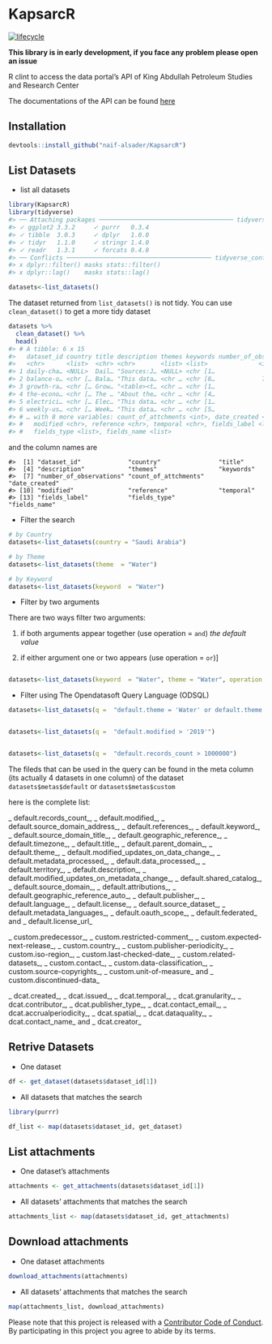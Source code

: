 
<!-- README.md is generated from README.Rmd. Please edit that file -->

# KapsarcR

<!-- badges: start -->

[![lifecycle](https://img.shields.io/badge/lifecycle-experimental-orange.svg)](https://www.tidyverse.org/lifecycle/#experimental)
<!-- badges: end -->

**This library is in early development, if you face any problem please
open an issue**

R clint to access the data portal’s API of King Abdullah Petroleum
Studies and Research Center

The documentations of the API can be found
[here](https://datasource.kapsarc.org/api/v2/console#!/)

## Installation

``` r
devtools::install_github("naif-alsader/KapsarcR")
```

## List Datasets

  - list all datasets

<!-- end list -->

``` r
library(KapsarcR)
library(tidyverse)
#> ── Attaching packages ───────────────────────────────────── tidyverse 1.3.0 ──
#> ✓ ggplot2 3.3.2     ✓ purrr   0.3.4
#> ✓ tibble  3.0.3     ✓ dplyr   1.0.0
#> ✓ tidyr   1.1.0     ✓ stringr 1.4.0
#> ✓ readr   1.3.1     ✓ forcats 0.4.0
#> ── Conflicts ──────────────────────────────────────── tidyverse_conflicts() ──
#> x dplyr::filter() masks stats::filter()
#> x dplyr::lag()    masks stats::lag()

datasets<-list_datasets()
```

The dataset returned from `list_datasets()` is not tidy. You can use
`clean_dataset()` to get a more tidy dataset

``` r
datasets %>%
  clean_dataset() %>%
  head()
#> # A tibble: 6 x 15
#>   dataset_id country title description themes keywords number_of_obser…
#>   <chr>      <list>  <chr> <chr>       <list> <list>              <int>
#> 1 daily-cha… <NULL>  Dail… "Sources:J… <NULL> <chr [1…              895
#> 2 balance-o… <chr [… Bala… "This data… <chr … <chr [8…             7456
#> 3 growth-ra… <chr [… Grow… "<table><t… <chr … <chr [1…              105
#> 4 the-econo… <chr [… The … "About the… <chr … <chr [4…                0
#> 5 electrici… <chr [… Elec… "This data… <chr … <chr [1…               18
#> 6 weekly-us… <chr [… Week… "This data… <chr … <chr [5…               52
#> # … with 8 more variables: count_of_attchments <int>, date_created <chr>,
#> #   modified <chr>, reference <chr>, temporal <chr>, fields_label <list>,
#> #   fields_type <list>, fields_name <list>
```

and the column names are

    #>  [1] "dataset_id"             "country"                "title"                 
    #>  [4] "description"            "themes"                 "keywords"              
    #>  [7] "number_of_observations" "count_of_attchments"    "date_created"          
    #> [10] "modified"               "reference"              "temporal"              
    #> [13] "fields_label"           "fields_type"            "fields_name"

  - Filter the search

<!-- end list -->

``` r
# by Country
datasets<-list_datasets(country = "Saudi Arabia")

# by Theme
datasets<-list_datasets(theme  = "Water")

# by Keyword
datasets<-list_datasets(keyword  = "Water")
```

  - Filter by two arguments

There are two ways filter two arguments:

1.  if both arguments appear together (use operation = `and`) *the
    default value*

2.  if either argument one or two appears (use operation = `or`)\]

<!-- end list -->

``` r

datasets<-list_datasets(keyword  = "Water", theme = "Water", operation = "or")
```

  - Filter using The Opendatasoft Query Language (ODSQL)

<!-- end list -->

``` r
datasets<-list_datasets(q =  "default.theme = 'Water' or default.theme = 'Transportation'")


datasets<-list_datasets(q =  "default.modified > '2019'")


datasets<-list_datasets(q =  "default.records_count > 1000000")
```

The fileds that can be used in the query can be found in the meta column
(its actually 4 datasets in one column) of the dataset
`datasets$metas$default` or `datasets$metas$custom`

here is the complete list:

\_ default.records\_count\_, \_ default.modified\_, \_
default.source\_domain\_address\_, \_ default.references\_, \_
default.keyword\_, \_ default.source\_domain\_title\_, \_
default.geographic\_reference\_, \_ default.timezone\_, \_
default.title\_, \_ default.parent\_domain\_, \_ default.theme\_, \_
default.modified\_updates\_on\_data\_change\_, \_
default.metadata\_processed\_, \_ default.data\_processed\_, \_
default.territory\_, \_ default.description\_, \_
default.modified\_updates\_on\_metadata\_change\_, \_
default.shared\_catalog\_, \_ default.source\_domain\_, \_
default.attributions\_, \_ default.geographic\_reference\_auto\_, \_
default.publisher\_, \_ default.language\_, \_ default.license\_, \_
default.source\_dataset\_, \_ default.metadata\_languages\_, \_
default.oauth\_scope\_, \_ default.federated\_ and \_
default.license\_url\_

\_ custom.predecessor\_, \_ custom.restricted-comment\_, \_
custom.expected-next-release\_, \_ custom.country\_, \_
custom.publisher-periodicity\_, \_ custom.iso-region\_, \_
custom.last-checked-date\_, \_ custom.related-datasets\_, \_
custom.contact\_, \_ custom.data-classification\_, \_
custom.source-copyrights\_, \_ custom.unit-of-measure\_ and \_
custom.discontinued-data\_

\_ dcat.created\_, \_ dcat.issued\_, \_ dcat.temporal\_, \_
dcat.granularity\_, \_ dcat.contributor\_, \_ dcat.publisher\_type\_, \_
dcat.contact\_email\_, \_ dcat.accrualperiodicity\_, \_ dcat.spatial\_,
\_ dcat.dataquality\_, \_ dcat.contact\_name\_ and \_ dcat.creator\_

## Retrive Datasets

  - One dataset

<!-- end list -->

``` r
df <- get_dataset(datasets$dataset_id[1])
```

  - All datasets that matches the search

<!-- end list -->

``` r
library(purrr)

df_list <- map(datasets$dataset_id, get_dataset)
```

## List attachments

  - One dataset’s attachments

<!-- end list -->

``` r
attachments <- get_attachments(datasets$dataset_id[1])
```

  - All datasets’ attachments that matches the search

<!-- end list -->

``` r
attachments_list <- map(datasets$dataset_id, get_attachments)
```

## Download attachments

  - One dataset attachments

<!-- end list -->

``` r
download_attachments(attachments)
```

  - All datasets’ attachments that matches the search

<!-- end list -->

``` r
map(attachments_list, download_attachments)
```

Please note that this project is released with a [Contributor Code of
Conduct](CODE_OF_CONDUCT.md). By participating in this project you agree
to abide by its terms.
